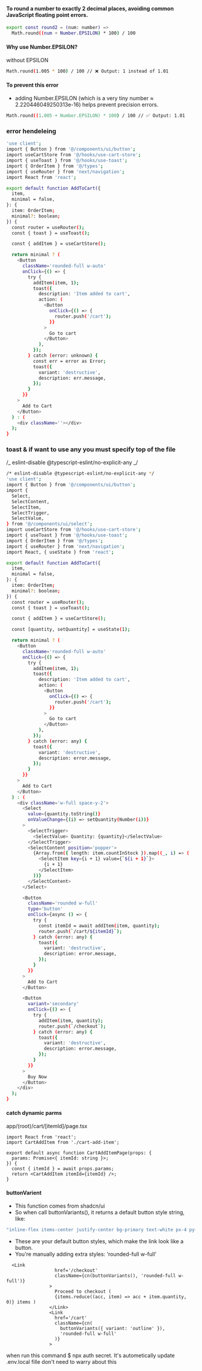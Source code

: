 #### To round a number to exactly 2 decimal places, avoiding common JavaScript floating point errors.

```bash
export const round2 = (num: number) =>
  Math.round((num + Number.EPSILON) * 100) / 100
```

#### Why use Number.EPSILON?

without EPSILON

```bash
Math.round(1.005 * 100) / 100 // ❌ Output: 1 instead of 1.01
```

#### To prevent this error

- adding Number.EPSILON (which is a very tiny number ≈ 2.220446049250313e-16) helps prevent precision errors.

```bash
Math.round((1.005 + Number.EPSILON) * 100) / 100 // ✅ Output: 1.01
```

### error hendeleing

```bash
'use client';
import { Button } from '@/components/ui/button';
import useCartStore from '@/hooks/use-cart-store';
import { useToast } from '@/hooks/use-toast';
import { OrderItem } from '@/types';
import { useRouter } from 'next/navigation';
import React from 'react';

export default function AddToCart({
  item,
  minimal = false,
}: {
  item: OrderItem;
  minimal?: boolean;
}) {
  const router = useRouter();
  const { toast } = useToast();

  const { addItem } = useCartStore();

  return minimal ? (
    <Button
      className='rounded-full w-auto'
      onClick={() => {
        try {
          addItem(item, 1);
          toast({
            description: 'Item added to cart',
            action: (
              <Button
                onClick={() => {
                  router.push('/cart');
                }}
              >
                Go to cart
              </Button>
            ),
          });
        } catch (error: unknown) {
          const err = error as Error;
          toast({
            variant: 'destructive',
            description: err.message,
          });
        }
      }}
    >
      Add to Cart
    </Button>
  ) : (
    <div className=''></div>
  );
}
```

### toast & if want to use any you must specify top of the file

/_ eslint-disable @typescript-eslint/no-explicit-any _/

```bash
/* eslint-disable @typescript-eslint/no-explicit-any */
'use client';
import { Button } from '@/components/ui/button';
import {
  Select,
  SelectContent,
  SelectItem,
  SelectTrigger,
  SelectValue,
} from '@/components/ui/select';
import useCartStore from '@/hooks/use-cart-store';
import { useToast } from '@/hooks/use-toast';
import { OrderItem } from '@/types';
import { useRouter } from 'next/navigation';
import React, { useState } from 'react';

export default function AddToCart({
  item,
  minimal = false,
}: {
  item: OrderItem;
  minimal?: boolean;
}) {
  const router = useRouter();
  const { toast } = useToast();

  const { addItem } = useCartStore();

  const [quantity, setQuantity] = useState(1);

  return minimal ? (
    <Button
      className='rounded-full w-auto'
      onClick={() => {
        try {
          addItem(item, 1);
          toast({
            description: 'Item added to cart',
            action: (
              <Button
                onClick={() => {
                  router.push('/cart');
                }}
              >
                Go to cart
              </Button>
            ),
          });
        } catch (error: any) {
          toast({
            variant: 'destructive',
            description: error.message,
          });
        }
      }}
    >
      Add to Cart
    </Button>
  ) : (
    <div className='w-full space-y-2'>
      <Select
        value={quantity.toString()}
        onValueChange={(i) => setQuantity(Number(i))}
      >
        <SelectTrigger>
          <SelectValue> Quantity: {quantity}</SelectValue>
        </SelectTrigger>
        <SelectContent position='popper'>
          {Array.from({ length: item.countInStock }).map((_, i) => (
            <SelectItem key={i + 1} value={`${i + 1}`}>
              {i + 1}
            </SelectItem>
          ))}
        </SelectContent>
      </Select>

      <Button
        className='rounded w-full'
        type='button'
        onClick={async () => {
          try {
            const itemId = await addItem(item, quantity);
            router.push(`/cart/${itemId}`);
          } catch (error: any) {
            toast({
              variant: 'destructive',
              description: error.message,
            });
          }
        }}
      >
        Add to Cart
      </Button>

      <Button
        variant='secondary'
        onClick={() => {
          try {
            addItem(item, quantity);
            router.push(`/checkout`);
          } catch (error: any) {
            toast({
              variant: 'destructive',
              description: error.message,
            });
          }
        }}
      >
        Buy Now
      </Button>
    </div>
  );
}

```

#### catch dynamic parms

app/(root)/cart/[itemId]/page.tsx

```tsx
import React from 'react';
import CartAddItem from './cart-add-item';

export default async function CartAddItemPage(props: {
  params: Promise<{ itemId: string }>;
}) {
  const { itemId } = await props.params;
  return <CartAddItem itemId={itemId} />;
}
```

#### buttonVarient

- This function comes from shadcn/ui
- So when call buttonVariants(), it returns a default button style string, like:

```bash
"inline-flex items-center justify-center bg-primary text-white px-4 py-2 rounded-md text-sm font-medium"
```

- These are your default button styles, which make the link look like a button.
- You're manually adding extra styles: 'rounded-full w-full'

```tsx
  <Link
                  href='/checkout'
                  className={cn(buttonVariants(), 'rounded-full w-full')}
                >
                  Proceed to checkout (
                  {items.reduce((acc, item) => acc + item.quantity, 0)} items )
                </Link>
                <Link
                  href='/cart'
                  className={cn(
                    buttonVariants({ variant: 'outline' }),
                    'rounded-full w-full'
                  )}
                >
```

when run this command $ npx auth secret. It's autometically update .env.local fille don't need to warry about this
